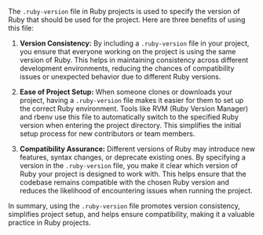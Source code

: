The `.ruby-version` file in Ruby projects is used to specify the version of Ruby that should be used for the project. Here are three benefits of using this file:

1. **Version Consistency:**
   By including a `.ruby-version` file in your project, you ensure that everyone working on the project is using the same version of Ruby. This helps in maintaining consistency across different development environments, reducing the chances of compatibility issues or unexpected behavior due to different Ruby versions.

2. **Ease of Project Setup:**
   When someone clones or downloads your project, having a `.ruby-version` file makes it easier for them to set up the correct Ruby environment. Tools like RVM (Ruby Version Manager) and rbenv use this file to automatically switch to the specified Ruby version when entering the project directory. This simplifies the initial setup process for new contributors or team members.

3. **Compatibility Assurance:**
   Different versions of Ruby may introduce new features, syntax changes, or deprecate existing ones. By specifying a version in the `.ruby-version` file, you make it clear which version of Ruby your project is designed to work with. This helps ensure that the codebase remains compatible with the chosen Ruby version and reduces the likelihood of encountering issues when running the project.

In summary, using the `.ruby-version` file promotes version consistency, simplifies project setup, and helps ensure compatibility, making it a valuable practice in Ruby projects.